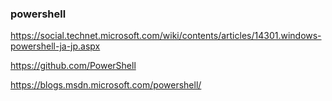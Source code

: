 ### powershell

https://social.technet.microsoft.com/wiki/contents/articles/14301.windows-powershell-ja-jp.aspx

https://github.com/PowerShell


https://blogs.msdn.microsoft.com/powershell/





















